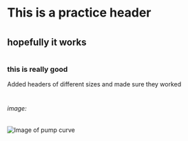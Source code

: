 # <h1> This is a practice header
# <h2> hopefully it works
# <h3> this is really good
Added headers of different sizes and made sure they worked
# <h6> image:
![Image of pump curve](https://github.com/MateoOM/skills-communicate-using-markdown/assets/126440766/5e803880-b778-4c3a-befb-2fc096e40604)
